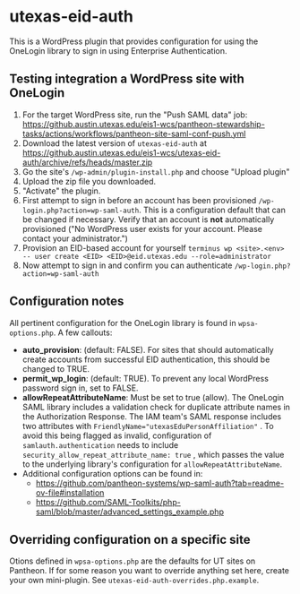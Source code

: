 # utexas-eid-auth

This is a WordPress plugin that provides configuration for using the OneLogin library to sign in using Enterprise Authentication.

## Testing integration a WordPress site with OneLogin
1. For the target WordPress site, run the "Push SAML data" job: https://github.austin.utexas.edu/eis1-wcs/pantheon-stewardship-tasks/actions/workflows/pantheon-site-saml-conf-push.yml
1. Download the latest version of `utexas-eid-auth` at https://github.austin.utexas.edu/eis1-wcs/utexas-eid-auth/archive/refs/heads/master.zip
2. Go the site's `/wp-admin/plugin-install.php` and choose "Upload plugin"
3. Upload the zip file you downloaded.
4. "Activate" the plugin.
6. First attempt to sign in before an account has been provisioned `/wp-login.php?action=wp-saml-auth`. This is a configuration default that can be changed if necessary. Verify that an account is **not** automatically provisioned ("No WordPress user exists for your account. Please contact your administrator.")
3. Provision an EID-based account for yourself `terminus wp <site>.<env> -- user create <EID> <EID>@eid.utexas.edu --role=administrator`
4. Now attempt to sign in and confirm you can authenticate `/wp-login.php?action=wp-saml-auth`

## Configuration notes
All pertinent configuration for the OneLogin library is found in `wpsa-options.php`. A few callouts:

- **auto_provision**: (default: FALSE). For sites that should automatically create accounts from successful EID authentication, this should be changed to TRUE.
- **permit_wp_login**: (default: TRUE). To prevent any local WordPress password sign in, set to FALSE.
- **allowRepeatAttributeName**: Must be set to true (allow). The OneLogin SAML library includes a validation check for duplicate attribute names in the Authorization Response. The IAM team's SAML response includes two attributes with `FriendlyName="utexasEduPersonAffiliation"` . To avoid this being flagged as invalid, configuration of `samlauth.authentication` needs to include `security_allow_repeat_attribute_name: true` , which passes the value to the underlying library's configuration for `allowRepeatAttributeName`.
- Additional configuration options can be found in:
  -  https://github.com/pantheon-systems/wp-saml-auth?tab=readme-ov-file#installation
  - https://github.com/SAML-Toolkits/php-saml/blob/master/advanced_settings_example.php

## Overriding configuration on a specific site
Otions defined in `wpsa-options.php` are the defaults for UT sites on Pantheon. If for some reason you want to override anything set here, create your own mini-plugin. See `utexas-eid-auth-overrides.php.example`.

